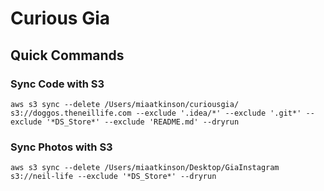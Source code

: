 # Curious Gia

## Quick Commands

### Sync Code with S3
`aws s3 sync --delete /Users/miaatkinson/curiousgia/ s3://doggos.theneillife.com --exclude '.idea/*' --exclude '.git*' --exclude '*DS_Store*' --exclude 'README.md' --dryrun`

### Sync Photos with S3
`aws s3 sync --delete /Users/miaatkinson/Desktop/GiaInstagram s3://neil-life --exclude '*DS_Store*' --dryrun`